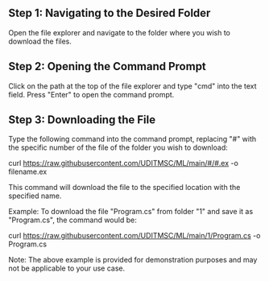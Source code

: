 ## Step 1: Navigating to the Desired Folder

Open the file explorer and navigate to the folder where you wish to download the files.

## Step 2: Opening the Command Prompt

Click on the path at the top of the file explorer and type "cmd" into the text field. Press "Enter" to open the command prompt.

## Step 3: Downloading the File

Type the following command into the command prompt, replacing "#" with the specific number of the file of the folder you wish to download:

curl https://raw.githubusercontent.com/UDITMSC/ML/main/#/#.ex -o filename.ex

This command will download the file to the specified location with the specified name.

Example: To download the file "Program.cs" from folder "1" and save it as "Program.cs", the command would be:

curl https://raw.githubusercontent.com/UDITMSC/ML/main/1/Program.cs -o Program.cs

Note: The above example is provided for demonstration purposes and may not be applicable to your use case.
